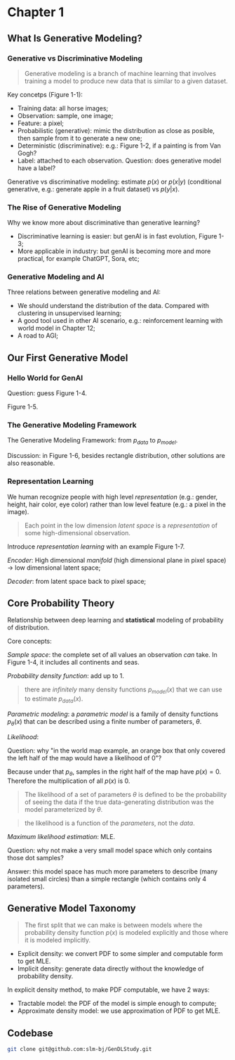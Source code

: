 # Chapter 1

## What Is Generative Modeling?

### Generative vs Discriminative Modeling

> Generative modeling is a branch of machine learning that involves training a model to produce new data that is similar to a given dataset.

Key concetps (Figure 1-1):

* Training data: all horse images;
* Observation: sample, one image;
* Feature: a pixel;
* Probabilistic (generative): mimic the distribution as close as posible, then sample from it to generate a new one;
* Deterministic (discriminative): e.g.: Figure 1-2, if a painting is from Van Gogh?
* Label: attached to each observation. Question: does generative model have a label?

Generative vs discriminative modeling:
estimate $p(x)$ or $p(x|y)$ (conditional generative, e.g.: generate apple in a fruit dataset)
    vs $p(y|x)$.

### The Rise of Generative Modeling

Why we know more about discriminative than generative learning?

* Discriminative learning is easier: but genAI is in fast evolution, Figure 1-3;
* More applicable in industry: but genAI is becoming more and more practical, for example ChatGPT, Sora, etc;

### Generative Modeling and AI

Three relations between generative modeling and AI:

* We should understand the distribution of the data. Compared with clustering in unsupervised learning;
* A good tool used in other AI scenario, e.g.: reinforcement learning with world model in Chapter 12;
* A road to AGI;

## Our First Generative Model

### Hello World for GenAI

Question: guess Figure 1-4.

Figure 1-5.

### The Generative Modeling Framework

The Generative Modeling Framework: from $p_{data}$ to $p_{model}$.

Discussion: in Figure 1-6, besides rectangle distribution, other solutions are also reasonable.

### Representation Learning

We human recognize people with high level *representation* (e.g.: gender, height, hair color, eye color)
rather than low level feature (e.g.: a pixel in the image).

> Each point in the low dimension *latent space* is a *representation* of some high-dimensional observation.

Introduce *representation learning* with an example Figure 1-7. 

*Encoder*: High dimensional *manifold* (high dimensional plane in pixel space) -> low dimensional latent space;

*Decoder*: from latent space back to pixel space;

## Core Probability Theory

Relationship between deep learning and **statistical** modeling of probability of distribution.

Core concepts:

*Sample space*: the complete set of all values an observation *can* take. In Figure 1-4, it includes all continents and seas.

*Probability density function*: add up to 1.

> there are *infinitely* many density functions $p_{model}(x)$ that we can use to estimate $p_{data}(x)$.

*Parametric modeling*: a *parametric model* is a family of density functions $p_{\theta}(x)$
that can be described using a finite number of parameters, $\theta$.

*Likelihood*:

Question: why "in the world map example, an orange box that only covered the left half of the map would have a likelihood of 0"?

Because under that $p_{\theta}$, samples in the right half of the map have $p(x) = 0$.
Therefore the multiplication of all $p(x)$ is 0.

> The likelihood of a set of parameters $\theta$ is defined to be the probability of
> seeing the data if the true data-generating distribution was the model parameterized by $\theta$.

> the likelihood is a function of the *parameters*, not the *data*.

*Maximum likelihood estimation*: MLE.

Question: why not make a very small model space which only contains those dot samples?

Answer: this model space has much more parameters to describe (many isolated small circles)
than a simple rectangle (which contains only 4 parameters).

## Generative Model Taxonomy

> The first split that we can make is between models where the probability density function $p(x)$
> is modeled explicitly and those where it is modeled implicitly.

* Explicit density: we convert PDF to some simpler and computable form to get MLE.
* Implicit density: generate data directly without the knowledge of probability density.

In explicit density method, to make PDF computable, we have 2 ways:

* Tractable model: the PDF of the model is simple enough to compute;
* Approximate density model: we use approximation of PDF to get MLE.

## Codebase

```sh
git clone git@github.com:slm-bj/GenDLStudy.git
```
